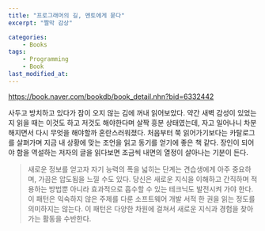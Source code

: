 ```yaml
---
title: "프로그래머의 길, 멘토에게 묻다"
excerpt: "짤막 감상"

categories:
    - Books
tags:
    - Programming
    - Book
last_modified_at:
---
```


<https://book.naver.com/bookdb/book_detail.nhn?bid=6332442>
<br>

사두고 방치하고 있다가 잠이 오지 않는 김에 꺼내 읽어보았다. 약간 새벽 감성이 있었는 지 읽을 때는 이것도 하고 저것도 해야한다며 살짝 흥분 상태였는데, 자고 일어나니 차분해지면서 다시 무엇을 해야할까 혼란스러워졌다. 처음부터 쭉 읽어가기보다는 카탈로그를 살펴가며 지금 내 상황에 맞는 조언을 읽고 동기를 얻기에 좋은 책 같다. 장인이 되어야 함을 역설하는 저자의 글을 읽다보면 조금씩 내면의 열정이 살아나는 기분이 든다.

> 새로운 정보를 얻고자 자기 능력의 폭을 넓히는 단계는 견습생에게 아주 중요하며, 가끔은 압도됨을 느낄 수도 있다. 당신은 새로운 지식을 이해하고 간직하며 적용하는 방법뿐 아니라 효과적으로 흡수할 수 있는 테크닉도 발전시켜 가야 한다. 이 패턴은 익숙하지 않은 주제를 다룬 소프트웨어 개발 서적 한 권을 읽는 정도를 의미하지는 않는다. 이 패턴은 다양한 차원에 걸쳐서 새로운 지식과 경험을 찾아가는 활동을 수반한다.